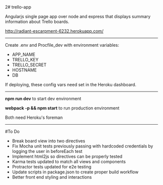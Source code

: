 2# trello-app

Angularjs single page app over node and express that displays summary information about Trello boards.

http://radiant-escarpment-6232.herokuapp.com/

---------------

Create .env and Procfile_dev with environment variables:

 - APP_NAME
 - TRELLO_KEY
 - TRELLO_SECRET
 - HOSTNAME
 - DB

If deploying, these config vars need set in the Heroku dashboard.

---------------

**npm run dev** to start dev environment

**webpack -p && npm start** to run production environment

Both need Heroku's foreman

---------------

#To Do

 - Break board view into two directives
 - Fix Mocha unit tests previously passing with hardcoded credentials by logging the user in beforeEach test
 - Implement html2js so directives can be properly tested
 - Karma tests updated to match all views and components
 - Protractor tests updated for e2e testing
 - Update scripts in package.json to create proper build workflow
 - Better front end styling and interactions
